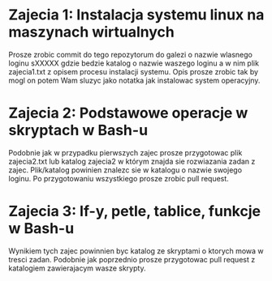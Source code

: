 # Zajecia 1: Instalacja systemu linux na maszynach wirtualnych
Prosze zrobic commit do tego repozytorum do galezi o nazwie wlasnego loginu sXXXXX gdzie bedzie katalog o nazwie waszego loginu a w nim plik zajecia1.txt z opisem procesu instalacji systemu.
Opis prosze zrobic tak by mogl on potem Wam sluzyc jako notatka jak instalowac system operacyjny.

# Zajecia 2: Podstawowe operacje w skryptach w Bash-u
Podobnie jak w przypadku pierwszych zajec prosze przygotowac plik zajecia2.txt lub katalog zajecia2 w którym znajda sie rozwiazania zadan z zajec. Plik/katalog powinien znalezc sie w katalogu o nazwie swojego loginu.
Po przygotowaniu wszystkiego prosze zrobic pull request.

# Zajecia 3: If-y, petle, tablice, funkcje w Bash-u
Wynikiem tych zajec powinnien byc katalog ze skryptami o ktorych mowa w tresci zadan.
Podobnie jak poprzednio prosze przygotowac pull request z katalogiem zawierajacym wasze skrypty.

